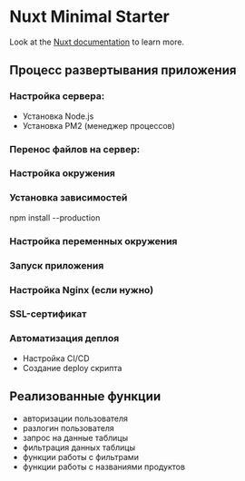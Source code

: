 # Nuxt Minimal Starter

Look at the [Nuxt documentation](https://nuxt.com/docs/getting-started/introduction) to learn more.

## Процесс развертывания приложения 

### Настройка сервера:
- Установка Node.js
- Установка PM2 (менеджер процессов)

### Перенос файлов на сервер:

### Настройка окружения

### Установка зависимостей
npm install --production

### Настройка переменных окружения

### Запуск приложения

### Настройка Nginx (если нужно)

### SSL-сертификат 

### Автоматизация деплоя
- Настройка CI/CD
- Создание deploy скрипта

## Реализованные функции
- авторизации пользователя
- разлогин пользователя
- запрос на данные таблицы
- фильтрация данных таблицы
- функции работы с фильтрами
- функции работы с названиями продуктов